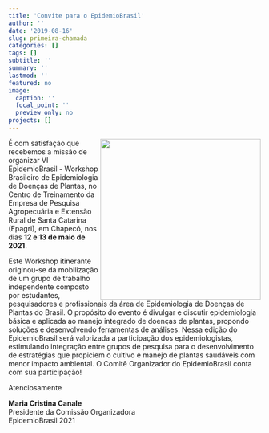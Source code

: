 ```yaml
---
title: 'Convite para o EpidemioBrasil'
author: ''
date: '2019-08-16'
slug: primeira-chamada
categories: []
tags: []
subtitle: ''
summary: ''
lastmod: ''
featured: no
image:
  caption: ''
  focal_point: ''
  preview_only: no
projects: []
---
```


<img src = "/img/website/logo.png" align=right width = 320>É com satisfação que recebemos a missão de organizar VI EpidemioBrasil - Workshop Brasileiro de Epidemiologia de Doenças de Plantas, no Centro de Treinamento da Empresa de Pesquisa Agropecuária e Extensão Rural de Santa Catarina (Epagri), em Chapecó, nos dias **12 e 13 de maio de 2021**.

Este Workshop itinerante originou-se da mobilização de um grupo de trabalho independente composto por estudantes, pesquisadores e profissionais da área de Epidemiologia de Doenças de Plantas do Brasil. O propósito do evento é divulgar e discutir epidemiologia básica e aplicada ao manejo integrado de doenças de plantas, propondo soluções e desenvolvendo ferramentas de análises. Nessa edição do EpidemioBrasil será valorizada a participação dos epidemiologistas, estimulando integração entre grupos de pesquisa para o desenvolvimento de estratégias que propiciem o cultivo e manejo de plantas saudáveis com menor impacto ambiental. O Comitê Organizador do EpidemioBrasil conta com sua participação!

Atenciosamente  

**Maria Cristina Canale**  
Presidente da Comissão Organizadora  
EpidemioBrasil 2021 

<br><br>

